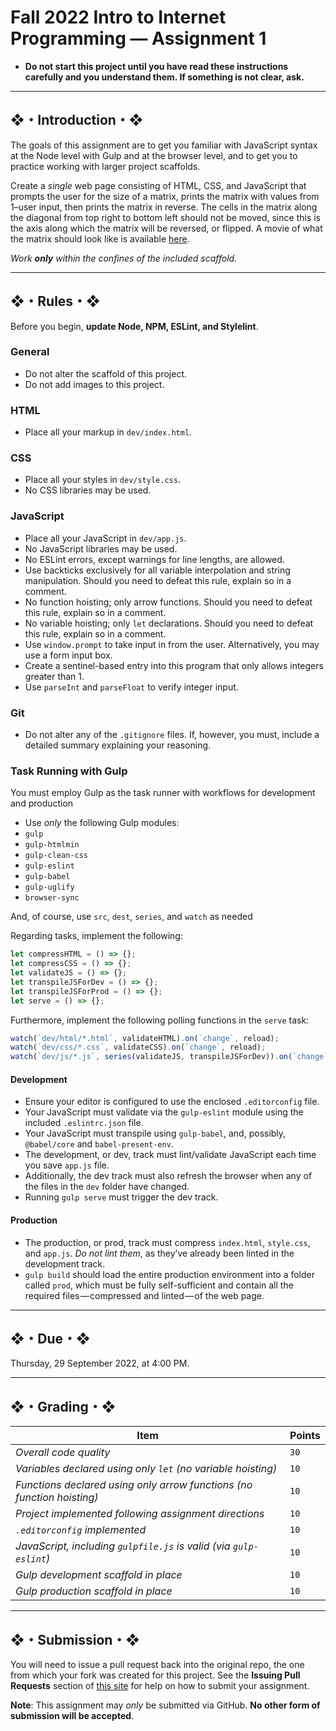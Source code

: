 # Fall 2022 Intro to Internet Programming — Assignment 1

* **Do not start this project until you have read these instructions carefully and you understand them. If something is not clear, ask.**

---

## ❖・Introduction・❖
The goals of this assignment are to get you familiar with JavaScript syntax at the Node level with Gulp and at the browser level, and to get you to practice working with larger project scaffolds.

Create a *single* web page consisting of HTML, CSS, and JavaScript that prompts the user for the size of a matrix, prints the matrix with values from 1–user input, then prints the matrix in reverse. The cells in the matrix along the diagonal from top right to bottom left should not be moved, since this is the axis along which the matrix will be reversed, or flipped. A movie of what the matrix should look like is available [here](http://vanegas.cs.hartford.edu/uploads/videos/flipping-a-matrix-along-a-diagonal.mp4).

_Work **only** within the confines of the included scaffold._

---

## ❖・Rules・❖
Before you begin, **update Node, NPM, ESLint, and Stylelint**.

### General
* Do not alter the scaffold of this project.
* Do not add images to this project.

### HTML
* Place all your markup in `dev/index.html`.

### CSS
* Place all your styles in `dev/style.css`.
* No CSS libraries may be used.

### JavaScript
* Place all your JavaScript in `dev/app.js`.
* No JavaScript libraries may be used.
* No ESLint errors, except warnings for line lengths, are allowed.
* Use backticks exclusively for all variable interpolation and string manipulation. Should you need to defeat this rule, explain so in a comment.
* No function hoisting; only arrow functions. Should you need to defeat this rule, explain so in a comment.
* No variable hoisting; only `let` declarations. Should you need to defeat this rule, explain so in a comment.
* Use `window.prompt` to take input in from the user. Alternatively, you may use a form input box.
* Create a sentinel-based entry into this program that only allows integers greater than 1.
* Use `parseInt` and `parseFloat` to verify integer input.

### Git
* Do not alter any of the `.gitignore` files. If, however, you must, include a detailed summary explaining your reasoning.

### Task Running with Gulp
You must employ Gulp as the task runner with workflows for development and production

* Use *only* the following Gulp modules:
* `gulp`
* `gulp-htmlmin`
* `gulp-clean-css`
* `gulp-eslint`
* `gulp-babel`
* `gulp-uglify`
* `browser-sync`

And, of course, use `src`, `dest`, `series`, and `watch` as needed

Regarding tasks, implement the following:
```javascript
let compressHTML = () => {};
let compressCSS = () => {};
let validateJS = () => {};
let transpileJSForDev = () => {};
let transpileJSForProd = () => {};
let serve = () => {};
```

Furthermore, implement the following polling functions in the `serve` task:
```javascript
watch(`dev/html/*.html`, validateHTML).on(`change`, reload);
watch(`dev/css/*.css`, validateCSS).on(`change`, reload);
watch(`dev/js/*.js`, series(validateJS, transpileJSForDev)).on(`change`, reload);
```

#### Development
* Ensure your editor is configured to use the enclosed `.editorconfig` file.
* Your JavaScript must validate via the `gulp-eslint` module using the included `.eslintrc.json` file.
* Your JavaScript must transpile using `gulp-babel`, and, possibly, `@babel/core` and `babel-present-env`.
* The development, or dev, track must lint/validate JavaScript each time you save `app.js` file.
* Additionally, the dev track must also refresh the browser when any of the files in the `dev` folder have changed.
* Running `gulp serve` must trigger the dev track.

#### Production
* The production, or prod, track must compress `index.html`, `style.css`, and `app.js`. *Do not lint them*, as they’ve already been linted in the development track.
* `gulp build` should load the entire production environment into a folder called `prod`, which must be fully self-sufficient and contain all the required files — compressed and linted — of the web page.

---

## ❖・Due・❖
Thursday, 29 September 2022, at 4:00 PM.

---

## ❖・Grading・❖
| Item                                                                   | Points |
|------------------------------------------------------------------------|--------|
| *Overall code quality*                                                 | `30`   |
| *Variables declared using only `let` (no variable hoisting)*           | `10`   |
| *Functions declared using only arrow functions (no function hoisting)* | `10`   |
| *Project implemented following assignment directions*                  | `10`   |
| *`.editorconfig` implemented*                                          | `10`   |
| *JavaScript, including `gulpfile.js` is valid (via `gulp-eslint`)*     | `10`   |
| *Gulp development scaffold in place*                                   | `10`   |
| *Gulp production scaffold in place*                                    | `10`   |

---

## ❖・Submission・❖
You will need to issue a pull request back into the original repo, the one from which your fork was created for this project. See the **Issuing Pull Requests** section of [this site](http://code-warrior.github.io/tutorials/git/github/index.html) for help on how to submit your assignment.

**Note**: This assignment may *only* be submitted via GitHub. **No other form of submission will be accepted**.
